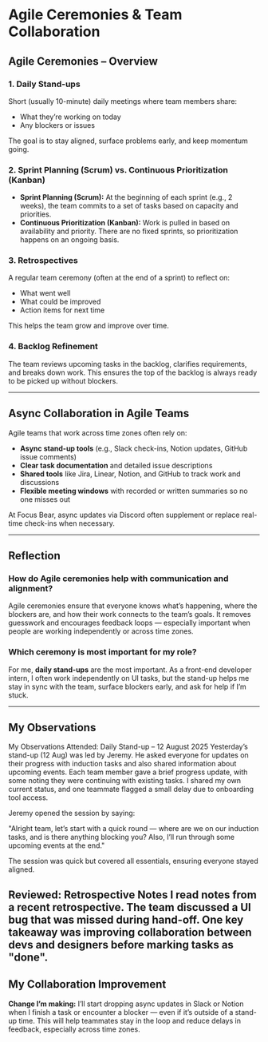 # Agile Ceremonies & Team Collaboration

## Agile Ceremonies – Overview

### 1. Daily Stand-ups
Short (usually 10-minute) daily meetings where team members share:
- What they’re working on today
- Any blockers or issues

The goal is to stay aligned, surface problems early, and keep momentum going.

### 2. Sprint Planning (Scrum) vs. Continuous Prioritization (Kanban)
- **Sprint Planning (Scrum):** At the beginning of each sprint (e.g., 2 weeks), the team commits to a set of tasks based on capacity and priorities.
- **Continuous Prioritization (Kanban):** Work is pulled in based on availability and priority. There are no fixed sprints, so prioritization happens on an ongoing basis.

### 3. Retrospectives
A regular team ceremony (often at the end of a sprint) to reflect on:
- What went well
- What could be improved
- Action items for next time

This helps the team grow and improve over time.

### 4. Backlog Refinement
The team reviews upcoming tasks in the backlog, clarifies requirements, and breaks down work. This ensures the top of the backlog is always ready to be picked up without blockers.

---

## Async Collaboration in Agile Teams

Agile teams that work across time zones often rely on:
- **Async stand-up tools** (e.g., Slack check-ins, Notion updates, GitHub issue comments)
- **Clear task documentation** and detailed issue descriptions
- **Shared tools** like Jira, Linear, Notion, and GitHub to track work and discussions
- **Flexible meeting windows** with recorded or written summaries so no one misses out

At Focus Bear, async updates via Discord often supplement or replace real-time check-ins when necessary.

---

## Reflection

### How do Agile ceremonies help with communication and alignment?

Agile ceremonies ensure that everyone knows what’s happening, where the blockers are, and how their work connects to the team’s goals. It removes guesswork and encourages feedback loops — especially important when people are working independently or across time zones.

### Which ceremony is most important for my role?

For me, **daily stand-ups** are the most important. As a front-end developer intern, I often work independently on UI tasks, but the stand-up helps me stay in sync with the team, surface blockers early, and ask for help if I’m stuck.

---

## My Observations
My Observations
Attended: Daily Stand-up – 12 August 2025
Yesterday’s stand-up (12 Aug) was led by Jeremy. He asked everyone for updates on their progress with induction tasks and also shared information about upcoming events. Each team member gave a brief progress update, with some noting they were continuing with existing tasks. I shared my own current status, and one teammate flagged a small delay due to onboarding tool access.

Jeremy opened the session by saying:

"Alright team, let’s start with a quick round — where are we on our induction tasks, and is there anything blocking you? Also, I’ll run through some upcoming events at the end."

The session was quick but covered all essentials, ensuring everyone stayed aligned.

Reviewed: Retrospective Notes
I read notes from a recent retrospective. The team discussed a UI bug that was missed during hand-off. One key takeaway was improving collaboration between devs and designers before marking tasks as "done".
---

## My Collaboration Improvement

**Change I’m making:** I’ll start dropping async updates in Slack or Notion when I finish a task or encounter a blocker — even if it’s outside of a stand-up time. This will help teammates stay in the loop and reduce delays in feedback, especially across time zones.

 